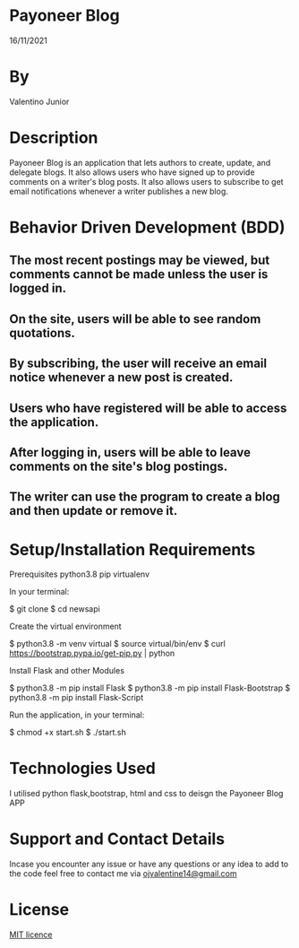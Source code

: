 # Payoneer Blog
16/11/2021
# By 
Valentino Junior
# Description
 Payoneer Blog is an application that lets authors to create, update, and delegate blogs. It also allows users who have signed up to provide comments on a writer's blog posts. It also allows users to subscribe to get email notifications whenever a writer publishes a new blog.
# Behavior Driven Development (BDD)
## The most recent postings may be viewed, but comments cannot be made unless the user is logged in.
## On the site, users will be able to see random quotations.
## By subscribing, the user will receive an email notice whenever a new post is created.
## Users who have registered will be able to access the application.
## After logging in, users will be able to leave comments on the site's blog postings.
## The writer can use the program to create a blog and then update or remove it.



# Setup/Installation Requirements 
Prerequisites
python3.8
pip
virtualenv


In your terminal:

  $ git clone
  $ cd newsapi

 
Create the virtual environment

  $ python3.8 -m venv virtual
  $ source virtual/bin/env
  $ curl https://bootstrap.pypa.io/get-pip.py | python

Install Flask and other Modules

  $ python3.8 -m pip install Flask
  $ python3.8 -m pip install Flask-Bootstrap
  $ python3.8 -m pip install Flask-Script

  Run the application, in your terminal:

  $ chmod +x start.sh
  $ ./start.sh

# Technologies Used
 I utilised python flask,bootstrap, html and css to deisgn the Payoneer Blog APP
# Support and Contact Details
Incase you encounter any issue or have any questions or any idea to add to the code feel free to contact me via ojvalentine14@gmail.com
# License
<a href = "https://github.com/valentine-ochieng/Programming-portfolio/blob/main/LICENSE">MIT licence </a>